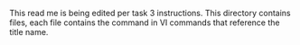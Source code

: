 This read me is being edited per task 3 instructions. This directory contains files, each file contains the command in VI commands that reference the title name. 
